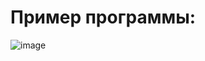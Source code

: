 # Пример программы:

![image](https://github.com/krissstyu02/OpenGL/assets/94697684/6f61aa2d-3b7d-41a4-a8fd-29ad11f3aa28)

